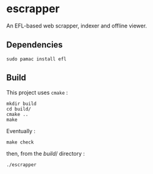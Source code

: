 # escrapper 

An EFL-based  web scrapper, indexer and offline viewer.

## Dependencies

	sudo pamac install efl

## Build

This project uses `cmake` :

	mkdir build
	cd build/
	cmake ..
	make

Eventually :

	make check
	
then, from the *build*/ directory :
	
	./escrapper
